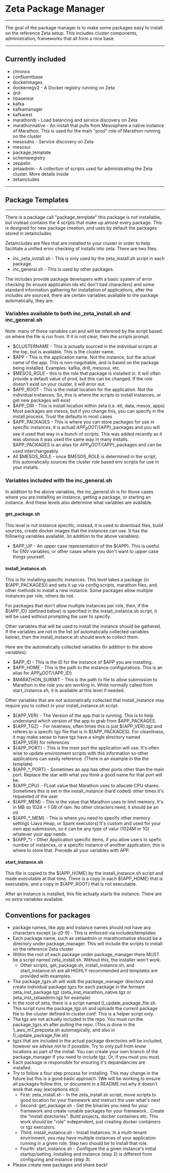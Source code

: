 # Zeta Package Manager
---
The goal of the package manager is to make some packages easy to install on the reference Zeta setup.  This includes cluster components, administration, frameworks that all form a nice base

---
## Currently included
* chronos
* confluentbase
* dockerimages
* dockerregv2 - A Docker registry running on Zeta
* drill
* hbaserest
* kafka
* kafkamanager 
* kafkarest
* marathonlb - Load balancing and service discovery on Zeta
* marathonnative - An install that pulls from Mesosphere a native instance of Marathon. This is used for the main "prod" role of Marathon running on the cluster
* mesosdns - Service discovery on Zeta
* mesosui
* package_template
* schemaregistry
* zeppelin
* zetaadmin - A collection of scripts used for administrating the Zeta cluster. More details inside
* zetaincludes
---
## Package Templates
---
There is a package call "package_template" this package is not installable, but instead contains the 4 scripts that make up almost every package. This is designed for new package creation, and uses by default the packages stored in zetaincludes

Zetaincludes are files that are installed to your cluster in order to help facilitate a unified error checking of installs into zeta.  There are two files:
* inc_zeta_install.sh - This is only used by the zeta_install.sh script in each package.
* inc_general.sh - This is used by other packages. 

The includes provide package developers with a basic system of error checking (to ensure application ids etc don't bad characters) and some standard information gathering for installation of applications, after the includes are sourced, there are certain variables available to the package automatically, they are:
### Variables available to both inc_zeta_install.sh and inc_general.sh 
Note: many of these variables can and will  be inferered by the script based on where the file is run from. If it is not clear, then the scripts prompt. 
* $CLUSTERNAME - This is actually sourced in the individual scripts at the top, but is available. This is the cluster name. 
* $APP - This is the application name. Not the instance, but the actual name of the app. This is non-negotiable, and is based on the package being installed. Examples: kafka, drill, mesosui, etc. 
* $MESOS_ROLE - this is the role that package is installed in.  It will often provide a default value of prod, but this can be changed. If the role doesn't exist on your cluster, it will error out. 
* $APP_ROOT - This is the install location for the application. Not the individual instances.  So, this is where the scripts to install instances, or get new packages will exist
* $APP_DIR - This is install location within zeta (i.e. etl, data, mesos, apps) Most packages are mesos, but if you change this, you can specify in the install process. Trust the defaults in most cases
* $APP_PACKAGES - This is where you can store packages for use in specific instances, it is actuall ${APP_ROOT}/${APP}_packages and you will see it used that way in a bunch of scripts. This was added recently as it was obvious it was used the same way in many installs. $APP_PACKAGES is an alias for ${APP_ROOT}/${APP}_packages and can be used interchangeably. 
* All $MESOS_ROLE - once $MESOS_ROLE is determined in the script, this automatically sources the cluster role based env scripts for use in your installs.  

### Variables included with the inc_general.sh
In addition to the above variables, the inc_general.sh is for those cases where you are installing an instance, getting a package, or starting an instance. And these levels also determine what variables are available. 

#### get_package.sh
This level is not instance specific, instead, it is used to download files, build sources, create docker images that the instances can use. It has the following variables available, (in addition to the above variables).
* $APP_UP - An upper case representation of the ${APP}. This is useful for ENV variables, or other cases where you don't want to upper case things yourself. 

#### install_instance.sh
This is for installing specific instances. This level takes a package (in ${APP_PACKAGES}) and sets it up via config scripts, marathon files, and other methods to install a new instance.  Some packages allow multiple instances per role, others do not. 

For packages that don't allow multiple instances per role, then, if the ${APP_ID} (defined below) is specified in the install_instance.sh script, it will be used without prompting the user to specify. 

Other variables that will be used to install the instance should be gathered. If the variables are not in the list (of automatically collected variables below), then the install_instance.sh should work to collect them. 

Here are the automatically collected variables (In addition to the above variables):
* $APP_ID - This is the ID for the instance of $APP you are installing. 
* $APP_HOME - This is the path to the instance configurations. This is an alias for ${APP_ROOT}/${APP_ID}
* $MARATHON_SUBMIT - This is the path to file to allow submission to Marathon in the role you are working in. While normally called from start_instance.sh, it is available at this level if needed. 

Other variables that are not automatically collected that install_instance may require you to collect in your install_instance.sh script. 
* ${APP_VER} - The Version of the app that is running.  This is to help understand which version of the app to grab from $APP_PACKAGES. 
* ${APP_TGZ} - For neatness, often times this is just ${APP_VER}.tgz and referes to a specifc tgz file that is in ${APP_PACKAGES}. For cleanliness, it may make sense to have tgz have a single directory named ${APP_VER} for references
* ${APP_PORT} - This is the main port the application will use. It's often wise to update environment scripts with this information so other applications can easily reference. (There is an example in the the template)
* ${APP_*_PORT} - Sometimes an app has other ports other than the main port. Replace the star with what you think a good name for that port will be. 
* ${APP_CPU} - FLoat value that Marathon uses to allocate CPU shares. Sometimes this is set in the install_instance (hard coded) other times it's requested of the user
* ${APP_MEM} - This is the value that Marathon uses to limit memory. It's in MB so 1024 = 1 GB of ram.  No other chracters need, it should be an int. 
* ${APP_*_MEM} - This is where you need to specify other memory settings (Java Heap, or Spark executors) It's custom and used for your own app submission, so it can be any type of valur (1024M or 1G) whatever your app needs. 
* ${APP_*} - Other Application specific items, if you allow users to spefic number of instances, or a specific instance of another application, this is where to store that. Precede all your variables with APP. 

#### start_instance.sh
This file is copied to the ${APP_HOME} by the install_instance.sh script and made executable at that time. There is a copy in each ${APP_HOME} that is executable, and a copy in ${APP_ROOT} that is not executable. 

After an instance is installed, this file actually starts the instance.  There are no extra variables available. 


## Conventions for packages
* package names, like app and instance names should not have any characters except [a-z0-9] - This is enforced via includes/templates
* Each package name, such as zetaadmin or marathonnative should be a directory under package_manager. This will include the scripts to install on the reference Zeta cluster
* Within the root of each package under package_manager there MUST be a script named zeta_install.sh.  Without this, the installer won't work. 
  * Other scripts, get_package.sh, install_instance.sh, and start_instance.sh are all HIGHLY recommended and templates are provided with examples. 
* The package_tgzs.sh will walk the package_manager directory and create individual package tgzs for each package in the formant zeta_inst_package.tgz (zeta_inst_marathon_native.tgz or zeta_inst_zetaadmin.tgz for example)
* In the root of zeta, there is a script named 0_update_package_file.sh. This script runs the package_tgz.sh and uploads the current package file to the cluster defined in cluster.conf. This is a helper script only. 
* The tgz are not actually included in the repo. You must run the package_tgzs.sh after pulling the repo. (This is done in the 1_aws_m7_prepzeta.sh automagically, and also in 0_update_package_file.sh)
* tgzs that are included in the actual package directories will be included, however we advise not to if possible. Try to only pull from know locations as part of the install. You can create your own branch of the package_manager if you need to include tgz. Or, if you must you must. 
* Each package is responsible for ensuring it's depandancies are installed. 
* Try to follow a four step process for installing. This may change in the future but this is a good basic approach. (We will be working to ensure all packages follow this, or document in a README.md why it doesn't work that way (exceptions etc))
  * First: zeta_install.sh - In the zeta_install.sh script, move scripts to good location for your framework and instruct the user what's next
  * Second: get_package.sh - Get the binaries you need for your framework and create runable packages for your framework.. Create the "install directories". Build projects, docker containers etc. This work should be "role" independent, just creating docker containers or tgz executors. 
  * Third: install_instance.sh  - Install instances. In a multi-tenant envirinment, you may have multiple instances of your application running in a given role. Step two should be to install that role.
  * Fourth: start_instance.sh - Configure the a given instance's initial startup/setting.  Installing and instance (step 2) is different from configuring and instance (step 3). 
* Please create new packages and share back!

